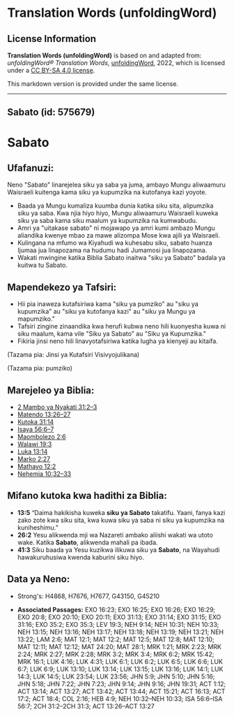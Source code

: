 # Translation Words (unfoldingWord)

## License Information

**Translation Words (unfoldingWord)** is based on and adapted from: _unfoldingWord® Translation Words_, [unfoldingWord](https://unfoldingword.org/utw), 2022, which is licensed under a [CC BY-SA 4.0 license](https://creativecommons.org/licenses/by-sa/4.0/legalcode.en).

This markdown version is provided under the same license.



--------------------------------

## Sabato (id: 575679)

Sabato
======

Ufafanuzi:
----------

Neno "Sabato" linarejelea siku ya saba ya juma, ambayo Mungu aliwaamuru Waisraeli kuitenga kama siku ya kupumzika na kutofanya kazi yoyote.

* Baada ya Mungu kumaliza kuumba dunia katika siku sita, alipumzika siku ya saba. Kwa njia hiyo hiyo, Mungu aliwaamuru Waisraeli kuweka siku ya saba kama siku maalum ya kupumzika na kumwabudu.
* Amri ya "uitakase sabato" ni mojawapo ya amri kumi ambazo Mungu aliandika kwenye mbao za mawe alizompa Mose kwa ajili ya Waisraeli.
* Kulingana na mfumo wa Kiyahudi wa kuhesabu siku, sabato huanza Ijumaa jua linapozama na hudumu hadi Jumamosi jua linapozama.
* Wakati mwingine katika Biblia Sabato inaitwa "siku ya Sabato" badala ya kuitwa tu Sabato.

Mapendekezo ya Tafsiri:
-----------------------

* Hii pia inaweza kutafsiriwa kama "siku ya pumziko" au "siku ya kupumzika" au "siku ya kutofanya kazi" au "siku ya Mungu ya mapumziko."
* Tafsiri zingine zinaandika kwa herufi kubwa neno hili kuonyesha kuwa ni siku maalum, kama vile "Siku ya Sabato" au "Siku ya Kupumzika."
* Fikiria jinsi neno hili linavyotafsiriwa katika lugha ya kienyeji au kitaifa.

(Tazama pia: Jinsi ya Kutafsiri Visivyojulikana)

(Tazama pia: pumziko)

Marejeleo ya Biblia:
--------------------

* [2 Mambo ya Nyakati 31:2–3](https://ref.ly/2Chr31:2-2Chr31:3)
* [Matendo 13:26–27](https://ref.ly/Acts13:26-Acts13:27)
* [Kutoka 31:14](https://ref.ly/Exod31:14)
* [Isaya 56:6–7](https://ref.ly/Isa56:6-Isa56:7)
* [Maombolezo 2:6](https://ref.ly/Lam2:6)
* [Walawi 19:3](https://ref.ly/Lev19:3)
* [Luka 13:14](https://ref.ly/Luke13:14)
* [Marko 2:27](https://ref.ly/Mark2:27)
* [Mathayo 12:2](https://ref.ly/Matt12:2)
* [Nehemia 10:32–33](https://ref.ly/Neh10:32-Neh10:33)

Mifano kutoka kwa hadithi za Biblia:
------------------------------------

* **13:5** “Daima hakikisha kuweka **siku ya Sabato** takatifu. Yaani, fanya kazi zako zote kwa siku sita, kwa kuwa siku ya saba ni siku ya kupumzika na kuniheshimu.”
* **26:2** Yesu alikwenda mji wa Nazareti ambako aliishi wakati wa utoto wake. Katika **Sabato**, alikwenda mahali pa ibada.
* **41:3** Siku baada ya Yesu kuzikwa ilikuwa siku ya **Sabato**, na Wayahudi hawakuruhusiwa kwenda kaburini siku hiyo.

Data ya Neno:
-------------

* Strong's: H4868, H7676, H7677, G43150, G45210

* **Associated Passages:** EXO 16:23; EXO 16:25; EXO 16:26; EXO 16:29; EXO 20:8; EXO 20:10; EXO 20:11; EXO 31:13; EXO 31:14; EXO 31:15; EXO 31:16; EXO 35:2; EXO 35:3; LEV 19:3; NEH 9:14; NEH 10:31; NEH 10:33; NEH 13:15; NEH 13:16; NEH 13:17; NEH 13:18; NEH 13:19; NEH 13:21; NEH 13:22; LAM 2:6; MAT 12:1; MAT 12:2; MAT 12:5; MAT 12:8; MAT 12:10; MAT 12:11; MAT 12:12; MAT 24:20; MAT 28:1; MRK 1:21; MRK 2:23; MRK 2:24; MRK 2:27; MRK 2:28; MRK 3:2; MRK 3:4; MRK 6:2; MRK 15:42; MRK 16:1; LUK 4:16; LUK 4:31; LUK 6:1; LUK 6:2; LUK 6:5; LUK 6:6; LUK 6:7; LUK 6:9; LUK 13:10; LUK 13:14; LUK 13:15; LUK 13:16; LUK 14:1; LUK 14:3; LUK 14:5; LUK 23:54; LUK 23:56; JHN 5:9; JHN 5:10; JHN 5:16; JHN 5:18; JHN 7:22; JHN 7:23; JHN 9:14; JHN 9:16; JHN 19:31; ACT 1:12; ACT 13:14; ACT 13:27; ACT 13:42; ACT 13:44; ACT 15:21; ACT 16:13; ACT 17:2; ACT 18:4; COL 2:16; HEB 4:9; NEH 10:32–NEH 10:33; ISA 56:6–ISA 56:7; 2CH 31:2–2CH 31:3; ACT 13:26–ACT 13:27

